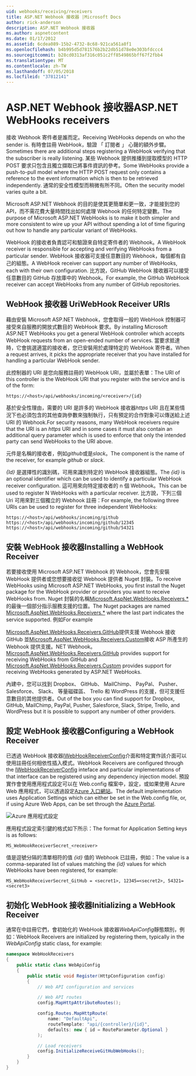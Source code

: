 ```yaml
---
uid: webhooks/receiving/receivers
title: ASP.NET Webhook 接收器 |Microsoft Docs
author: rick-anderson
description: ASP.NET Webhook 接收器
ms.author: aspnetcontent
ms.date: 01/17/2012
ms.assetid: 6cdea089-15b2-4732-8c68-921ca561a8f1
ms.openlocfilehash: b4b995d5d781576b2b22db51d78e0e303bfdccc4
ms.sourcegitcommit: b28cd0313af316c051c2ff8549865bff67f2fbb4
ms.translationtype: MT
ms.contentlocale: zh-TW
ms.lasthandoff: 07/05/2018
ms.locfileid: "37812141"
---
```

# <a name="aspnet-webhooks-receivers"></a><span data-ttu-id="bc77b-103">ASP.NET Webhook 接收器</span><span class="sxs-lookup"><span data-stu-id="bc77b-103">ASP.NET WebHooks receivers</span></span>

<span data-ttu-id="bc77b-104">接收 Webhook 寄件者是誰而定。</span><span class="sxs-lookup"><span data-stu-id="bc77b-104">Receiving WebHooks depends on who the sender is.</span></span> <span data-ttu-id="bc77b-105">有時會註冊 WebHook，驗證 「 訂閱者 」 心聲的額外步驟。</span><span class="sxs-lookup"><span data-stu-id="bc77b-105">Sometimes there are additional steps registering a WebHook verifying that the subscriber is really listening.</span></span> <span data-ttu-id="bc77b-106">某些 Webhook 提供推播到提取模型的 HTTP POST 要求只包含且獨立擷取已將事件資訊的參考。</span><span class="sxs-lookup"><span data-stu-id="bc77b-106">Some WebHooks provide a push-to-pull model where the HTTP POST request only contains a reference to the event information which is then to be retrieved independently.</span></span> <span data-ttu-id="bc77b-107">通常的安全性模型而稍微有所不同。</span><span class="sxs-lookup"><span data-stu-id="bc77b-107">Often the security model varies quite a bit.</span></span>

<span data-ttu-id="bc77b-108">Microsoft ASP.NET Webhook 的目的是使其更簡單和更一致，才能接到您的 API，而不需花費大量時間找出如何處理 Webhook 的任何特定變數。</span><span class="sxs-lookup"><span data-stu-id="bc77b-108">The purpose of Microsoft ASP.NET WebHooks is to make it both simpler and more consistent to wire up your API without spending a lot of time figuring out how to handle any particular variant of WebHooks.</span></span>

<span data-ttu-id="bc77b-109">WebHook 的接收者負責認可和驗證來自特定寄件者的 Webhook。</span><span class="sxs-lookup"><span data-stu-id="bc77b-109">A WebHook receiver is responsible for accepting and verifying WebHooks from a particular sender.</span></span> <span data-ttu-id="bc77b-110">WebHook 接收器可支援任意數目的 Webhook，每個都有自己的組態。</span><span class="sxs-lookup"><span data-stu-id="bc77b-110">A WebHook receiver can support any number of WebHooks, each with their own configuration.</span></span> <span data-ttu-id="bc77b-111">比方說，GitHub WebHook 接收器可以接受任意數目的 GitHub 存放庫中的 Webhook。</span><span class="sxs-lookup"><span data-stu-id="bc77b-111">For example, the GitHub WebHook receiver can accept WebHooks from any number of GitHub repositories.</span></span>

## <a name="webhook-receiver-uris"></a><span data-ttu-id="bc77b-112">WebHook 接收器 Uri</span><span class="sxs-lookup"><span data-stu-id="bc77b-112">WebHook Receiver URIs</span></span>

<span data-ttu-id="bc77b-113">藉由安裝 Microsoft ASP.NET Webhook，您會取得一般的 WebHook 控制器可接受來自服務的開放式數目的 WebHook 要求。</span><span class="sxs-lookup"><span data-stu-id="bc77b-113">By installing Microsoft ASP.NET WebHooks you get a general WebHook controller which accepts WebHook requests from an open-ended number of services.</span></span> <span data-ttu-id="bc77b-114">當要求抵達時，它會挑選適當的接收者，您已安裝用於處理特定的 WebHook 寄件者。</span><span class="sxs-lookup"><span data-stu-id="bc77b-114">When a request arrives, it picks the appropriate receiver that you have installed for handling a particular WebHook sender.</span></span>

<span data-ttu-id="bc77b-115">此控制器的 URI 是您向服務註冊的 WebHook URI，並屬於表單：</span><span class="sxs-lookup"><span data-stu-id="bc77b-115">The URI of this controller is the WebHook URI that you register with the service and is of the form:</span></span>

```
https://<host>/api/webhooks/incoming/<receiver>/{id}
```

<span data-ttu-id="bc77b-116">基於安全性理由，需要的 URI 是許多的 WebHook 接收器*https* URI 且在某些情況下也必須包含的其他查詢參數來強制執行，只有預定的合作對象可以傳送給上述 URI 的 Webhook.</span><span class="sxs-lookup"><span data-stu-id="bc77b-116">For security reasons, many WebHook receivers require that the URI is an *https* URI and in some cases it must also contain an additional query parameter which is used to enforce that only the intended party can send WebHooks to the URI above.</span></span>

<span data-ttu-id="bc77b-117"><em> <receiver> </em>元件是名稱的接收者，例如<em>github</em>或是<em>slack</em>。</span><span class="sxs-lookup"><span data-stu-id="bc77b-117">The <em><receiver></em> component is the name of the receiver, for example <em>github</em> or <em>slack</em>.</span></span>

<span data-ttu-id="bc77b-118">*{Id}* 是選擇性的識別碼，可用來識別特定的 WebHook 接收器組態。</span><span class="sxs-lookup"><span data-stu-id="bc77b-118">The *{id}* is an optional identifier which can be used to identify a particular WebHook receiver configuration.</span></span> <span data-ttu-id="bc77b-119">這可用來向特定接收者的 n 個 Webhook。</span><span class="sxs-lookup"><span data-stu-id="bc77b-119">This can be used to register N WebHooks with a particular receiver.</span></span> <span data-ttu-id="bc77b-120">比方說，下列三個 Uri 可用來對三個獨立的 Webhook 註冊：</span><span class="sxs-lookup"><span data-stu-id="bc77b-120">For example, the following three URIs can be used to register for three independent WebHooks:</span></span>

```
https://<host>/api/webhooks/incoming/github
https://<host>/api/webhooks/incoming/github/12345
https://<host>/api/webhooks/incoming/github/54321
```

## <a name="installing-a-webhook-receiver"></a><span data-ttu-id="bc77b-121">安裝 WebHook 接收器</span><span class="sxs-lookup"><span data-stu-id="bc77b-121">Installing a WebHook Receiver</span></span>

<span data-ttu-id="bc77b-122">若要接收使用 Microsoft ASP.NET Webhook 的 Webhook，您會先安裝 WebHook 提供者或您想要接收從 Webhook 提供者 Nuget 封裝。</span><span class="sxs-lookup"><span data-stu-id="bc77b-122">To receive WebHooks using Microsoft ASP.NET WebHooks, you first install the Nuget package for the WebHook provider or providers you want to receive WebHooks from.</span></span> <span data-ttu-id="bc77b-123">Nuget 封裝的名稱[Microsoft.AspNet.WebHooks.Receivers.\*](https://www.nuget.org/packages?q=Microsoft.AspNet.WebHooks.Receivers)的最後一個部分指示服務支援的位置。</span><span class="sxs-lookup"><span data-stu-id="bc77b-123">The Nuget packages are named [Microsoft.AspNet.WebHooks.Receivers.\*](https://www.nuget.org/packages?q=Microsoft.AspNet.WebHooks.Receivers) where the last part indicates the service supported.</span></span> <span data-ttu-id="bc77b-124">例如</span><span class="sxs-lookup"><span data-stu-id="bc77b-124">For example</span></span>

<span data-ttu-id="bc77b-125">[Microsoft.AspNet.WebHooks.Receivers.GitHub](https://www.nuget.org/packages?q=Microsoft.AspNet.WebHooks.Receivers.GitHub)提供支援 Webhook 接收 GitHub 並[Microsoft.AspNet.WebHooks.Receivers.Custom](https://www.nuget.org/packages?q=Microsoft.AspNet.WebHooks.Receivers.Custom)接收 ASP 所產生的 Webhook 提供支援。NET Webhook。</span><span class="sxs-lookup"><span data-stu-id="bc77b-125">[Microsoft.AspNet.WebHooks.Receivers.GitHub](https://www.nuget.org/packages?q=Microsoft.AspNet.WebHooks.Receivers.GitHub) provides support for receiving WebHooks from GitHub and [Microsoft.AspNet.WebHooks.Receivers.Custom](https://www.nuget.org/packages?q=Microsoft.AspNet.WebHooks.Receivers.Custom) provides support for receiving WebHooks generated by ASP.NET WebHooks.</span></span>

<span data-ttu-id="bc77b-126">內建中，您可以找到 Dropbox、 GitHub、 MailChimp、 PayPal、 Pusher、 Salesforce、 Slack、 等量磁碟區、 Trello 和 WordPress 的支援，但可支援任意數目的其他提供者。</span><span class="sxs-lookup"><span data-stu-id="bc77b-126">Out of the box you can find support for Dropbox, GitHub, MailChimp, PayPal, Pusher, Salesforce, Slack, Stripe, Trello, and WordPress but it is possible to support any number of other providers.</span></span>

## <a name="configuring-a-webhook-receiver"></a><span data-ttu-id="bc77b-127">設定 WebHook 接收器</span><span class="sxs-lookup"><span data-stu-id="bc77b-127">Configuring a WebHook Receiver</span></span>

<span data-ttu-id="bc77b-128">已透過 WebHook 接收器[IWebHookReceiverConfig](https://github.com/aspnet/WebHooks/blob/master/src/Microsoft.AspNet.WebHooks.Receivers/WebHooks/IWebHookReceiverConfig.cs)介面和特定實作該介面可以使用註冊任何相依性插入模式。</span><span class="sxs-lookup"><span data-stu-id="bc77b-128">WebHook Receivers are configured through the [IWebHookReceiverConfig](https://github.com/aspnet/WebHooks/blob/master/src/Microsoft.AspNet.WebHooks.Receivers/WebHooks/IWebHookReceiverConfig.cs) inteface and particular implementations of that interface can be registered using any dependency injection model.</span></span> <span data-ttu-id="bc77b-129">預設實作會使用應用程式設定可以在 Web.config 檔案中，設定，或如果使用 Azure Web 應用程式，可以透過設定[Azure 入口網站](https://portal.azure.com/)。</span><span class="sxs-lookup"><span data-stu-id="bc77b-129">The default implementation uses Application Settings which can either be set in the Web.config file, or, if using Azure Web Apps, can be set through the [Azure Portal](https://portal.azure.com/).</span></span>

![Azure 應用程式設定](_static/AzureAppSettings.png)

<span data-ttu-id="bc77b-131">應用程式設定索引鍵的格式如下所示：</span><span class="sxs-lookup"><span data-stu-id="bc77b-131">The format for Application Setting keys is as follows:</span></span>

```
MS_WebHookReceiverSecret_<receiver>
```

<span data-ttu-id="bc77b-132">值是逗號分隔的清單相符的值 *{id}* 值的 Webhook 已註冊，例如：</span><span class="sxs-lookup"><span data-stu-id="bc77b-132">The value is a comma-separated list of values matching the *{id}* values for which WebHooks have been registered, for example:</span></span>

```
MS_WebHookReceiverSecret_GitHub = <secret1>, 12345=<secret2>, 54321=<secret3>
```

## <a name="initializing-a-webhook-receiver"></a><span data-ttu-id="bc77b-133">初始化 WebHook 接收器</span><span class="sxs-lookup"><span data-stu-id="bc77b-133">Initializing a WebHook Receiver</span></span>

<span data-ttu-id="bc77b-134">通常在中註冊它們，會初始化的 WebHook 接收器*WebApiConfig*靜態類別，例如：</span><span class="sxs-lookup"><span data-stu-id="bc77b-134">WebHook Receivers are initialized by registering them, typically in the *WebApiConfig* static class, for example:</span></span>

```csharp
namespace WebHookReceivers
{
    public static class WebApiConfig
    {
        public static void Register(HttpConfiguration config)
        {
            // Web API configuration and services

            // Web API routes
            config.MapHttpAttributeRoutes();

            config.Routes.MapHttpRoute(
                name: "DefaultApi",
                routeTemplate: "api/{controller}/{id}",
                defaults: new { id = RouteParameter.Optional }
            );

            // Load receivers
            config.InitializeReceiveGitHubWebHooks();
        }
    }
}
```
